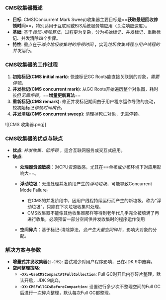 
### CMS收集器概述

- **目标**: CMS(Concurrent Mark Sweep)收集器主要目标是==**获取最短回收停顿时间**==，特别适用于互联网或B/S系统服务端应用（关注响应速度）。
- **基础**: 基于*标记-清除算法*，过程更为复杂，分为初始标记、并发标记、重新标记、并发清除四个步骤。
- **特性**: 重点在于*减少垃圾收集时的停顿时间* ，实现*垃圾收集线程与用户线程的并发运行*。

### CMS收集器的工作过程

1. **初始标记(CMS initial mark)**: 快速标记GC Roots能直接关联到的对象，*需要停顿*。
2. **并发标记(CMS concurrent mark)**: 从GC Roots开始遍历整个对象图，耗时长但*无需停顿*。==**增量更新算法**==
3. **重新标记(CMS remark)**: 修正并发标记期间由于用户程序运作导致的变动，较初始标记*停顿时间稍长*。
4. **并发清除(CMS concurrent sweep)**: 清理掉死亡对象，无需停顿。

![[CMS 收集器.png]]

### CMS收集器的优点与缺点

- **优点**: *并发收集、低停顿* ，适合互联网服务或交互式应用。
- **缺点**:
    - **处理器资源敏感**：对CPU资源敏感，尤其在==单核或少核环境下对应用影响大==。
    - **浮动垃圾**：无法处理并发阶段产生的*浮动垃圾*，可能导致Concurrent Mode Failure。
	    - 在CMS的并发阶段中，因用户线程持续运行而产生的新垃圾，称为“浮动垃圾”，只能在下次垃圾收集时处理。
	    - CMS收集器不能像其他收集器那样等待到老年代几乎完全被填满了再进行收集，必须预留一部分空间供并发收集时的程序运作使用

    - **空间碎片**：基于标记-清除算法，*会产生大量空间碎片*，影响大对象的分配。

### 解决方案与参数

- **增量式并发收集器**(`i-CMS`): 尝试减少对用户程序影响，已在JDK 9中废弃。
- **空间整理策略**:
    - **`-XX:+UseCMSCompactAtFullCollection`**: Full GC时开启内存碎片整理，默认开启，JDK 9废弃。
    - **`-XX:CMSFullGCsBeforeCompaction`**: 设置进行多少次不整理空间的Full GC后进行一次碎片整理，默认每次Full GC都整理。
